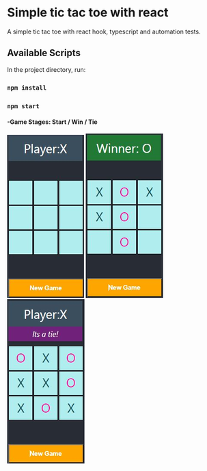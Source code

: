 # Simple tic tac toe with react

A simple tic tac toe with react hook, typescript and automation tests.


## Available Scripts

In the project directory, run:

### `npm install`
### `npm start`

#### -Game Stages: Start / Win / Tie
<p float=left>
<img src="https://github.com/athangk/my-tic-tac-toe/blob/main/Capture_1.JPG">
<img src="https://github.com/athangk/my-tic-tac-toe/blob/main/Capture2_Resized.JPG">
<img src="https://github.com/athangk/my-tic-tac-toe/blob/main/Capture3_Resized.JPG">
  </p>
